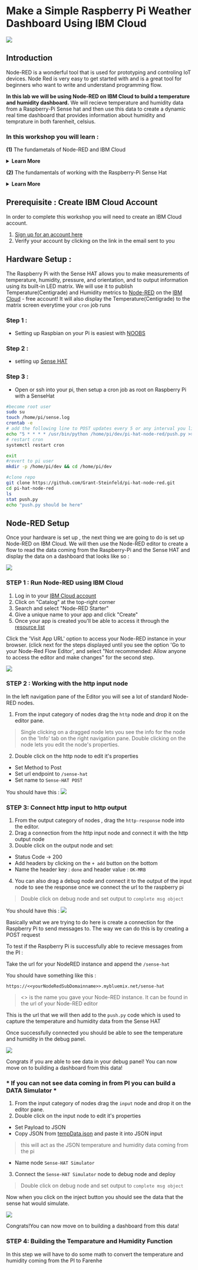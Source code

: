 # Make a Simple Raspberry Pi Weather Dashboard Using IBM Cloud
![](./Images/SenseHat-NodeRED-flat.jpg)

## Introduction 
Node-RED is a wonderful tool that is used for prototyping and controling IoT devices.  Node Red is very easy to get started with and is a great tool for beginners who want to write and understand programming flow.

**In this lab we will be using Node-RED on IBM Cloud to build a temperature and humidity dashboard.** We will recieve temperature and humidity data from a Raspberry-Pi Sense hat and then use this data to create a dynamic real time dashboard that provides information about humidity and temprature in both farenheit, celsius. 

### In this workshop you will learn :

**(1)** The fundametals of Node-RED and IBM Cloud 

<details><summary><strong>Learn More</strong></summary>

[Node-RED](https://nodered.org/) is a visual tool for wiring the Internet of Things. It is easy to connect devices, data and API’s (services). It can also be used for other types of applications to quickly assemble flows of services.

Node-RED is available as open source and has been implemented bythe IBM Emerging Technology organization. Node-RED provides a browser-based flow editor that makes it easy to wire together flows using the wide range of nodes in the palette. Flows can be then deployed to the runtime in a single-click. While Node-Red is based on Node.js, JavaScript functions can be created within the editor using a rich text editor. A built-in library allows you to save useful functions, templates or flows for re-use.

Node-RED is included in the Node-RED starter application in [IBM Cloud](https://www.ibm.com/cloud) but you can also deploy it as a stand alone Node.js application. Node-RED can not only be used for IoT applications, but it is a generic event-processing engine. For example, you can use it to listen to events from http, websockets, tcp, Twitter and more and store this data in databases without having to program much if at all. You can also use it for example to implement simple REST APIs. You can find many other sample flows on the [Node-RED website](https://flows.nodered.org/).

</details>
 
**(2)** The fundamentals of working with the Raspberry-Pi Sense Hat 
<details><summary><strong>Learn More</strong></summary>
 
 The [Raspberry Pi](https://www.raspberrypi.org/) is a low cost, credit-card sized computer that plugs into a computer monitor or TV, and uses a standard keyboard and mouse. It is a capable little device that enables people of all ages to explore computing, and to learn how to program in languages like Scratch and Python. It’s capable of doing everything you’d expect a desktop computer to do, from browsing the internet and playing high-definition video, to making spreadsheets, word-processing, and playing games.

 In this lab we will be working with the Raspberry Pi as well as an accessory called the [Sense HAT Cape](https://projects.raspberrypi.org/en/projects/getting-started-with-the-sense-hat/3)

 The Sense HAT is an add-on board for the Raspberry Pi, made especially for the Astro Pi competition. The board allows you to make measurements of temperature, humidity, pressure, and orientation, and to output information using its built-in LED matrix.

 In this lab we will be using the Rasberry Pi and the Sense HAT to capture data on Temperature and Humidity which will then be displayed on a dashboard built on Node-RED on the IBM Cloud 
 
</details>

## Prerequisite : Create IBM Cloud Account 

In order to complete this workshop you will need to create an IBM Cloud account.  
1. [Sign up for an account here](https://ibm.biz/BdzgtA)
2. Verify your account by clicking on the link in the email sent to you


## Hardware Setup : 

The Raspberry Pi with the Sense HAT allows you to make measurements of temperature, humidity, pressure, and orientation, and to output information using its built-in LED matrix. We will use it to publish Temperature(Centigrade) and Humidity metrics to [Node-RED](https://nodered.org/) on the [IBM Cloud](https://cloud.ibm.com) - free account! It will also display the Temperature(Centigrade) to the matrix screen everytime your `cron` job runs

### Step 1 : 
* Setting up Raspbian on your Pi is easiest with [NOOBS](https://www.raspberrypi.org/documentation/installation/noobs.md)

### Step 2 : 
* setting up [Sense HAT](https://projects.raspberrypi.org/en/projects/getting-started-with-the-sense-hat)

### Step 3 : 
*  Open or ssh into your pi, then setup a cron job as root on Raspberry Pi with a SenseHat
```sh
#become root user
sudo su
touch /home/pi/sense.log
crontab -e
# add the following line to POST updates every 5 or any interval you like, I chose 5 minutes
echo "5 * * * * /usr/bin/python /home/pi/dev/pi-hat-node-red/push.py >> /home/pi/sense.log 2>&1"
# restart cron
systemctl restart cron

exit
#revert to pi user
mkdir -p /home/pi/dev && cd /home/pi/dev

#clone repo
git clone https://github.com/Grant-Steinfeld/pi-hat-node-red.git
cd pi-hat-node-red
ls
stat push.py
echo "push.py should be here"
```

## Node-RED Setup 
Once your hardware is set up , the next thing we are going to do is set up Node-RED on IBM Cloud. We will then use the Node-RED editor to create a flow to read the data coming from the Raspberry-Pi and the Sense HAT and display the data on a dashboard that looks like so : 

![](./Images/Dashboard.jpg)


### STEP 1 : Run Node-RED using IBM Cloud 
1. Log in to your [IBM Cloud account](https://ibm.biz/BdzgtA)
2. Click on "Catalog" at the top-right corner
3. Search and select "Node-RED Starter" 
4. Give a unique name to your app and click "Create"
5. Once your app is created you'll be able to access it through the [resource list](https://cloud.ibm.com/resources)

Click the 'Visit App URL' option to access your Node-RED instance in your browser. (click next for the steps displayed until you see the option 'Go to your Node-Red Flow Editor', and select "Not recommended: Allow anyone to access the editor and make changes" for the second step. 

![](./Images/Node-RED.png)


### STEP 2 : Working with the http input node 
 In the left navigation pane of the Editor you will see a lot of standard Node-RED nodes. 

 1. From the input category of nodes drag the `http` node and drop it on the editor pane.
> Single clicking on a dragged node lets you see the info for the node on the 'Info' tab on the right navigation pane. 
> Double clicking on the node lets you edit the node's properties. 
2. Double click on the http node to edit it's properties 
 * Set Method to Post 
 * Set url endpoint to `/sense-hat` 
 * Set name to `Sense-HAT POST` 

You should have this : 
![](./Images/SenseHATPost.png)


### STEP 3: Connect http input to http output
1. From the output category of nodes , drag the `http-response` node into the editor. 
2. Drag a connection from the http input node and connect it with the http output node 
3. Double click on the output node and set: 
 * Status Code -> 200 
 * Add headers by clicking on the `+ add` button on the bottom 
 * Name the header key : `done` and header value : `OK-MRB` 
 4. You can also drag a debug node and connect it to the output of the input node to see the response once we connect the url to the raspberry pi 
 > Double click on debug node and set output to `complete msg object`

 You should have this : 
![](./Images/PostFlow.png)

Basically what we are trying to do here is create a connection for the Raspberry Pi to send messages to. The way we can do this is by creating a POST request 

To test if the Raspberry Pi is successfully able to recieve messages from the PI : 

Take the url for your NodeRED instance and append the `/sense-hat` 

You should have something like this : 
```
https://<<yourNodeRedSubDomainname>>.mybluemix.net/sense-hat
```
> <<yourNodeRedSubDomainname>> is the name you gave your Node-RED instance. It can be found in the url of your Node-RED editor 

This is the url that we will then add to the `push.py` code which is used to capture the temperature and humidity data from the Sense HAT 

Once successfully connected you should be able to see the temperature and humidity in the debug panel. 

![](./Images/Debug1.png)

Congrats if you are able to see data in your debug panel! You can now move on to building a dashboard from this data! 

### * If you can not see data coming in from PI you can build a DATA Simulator *

1.  From the input category of nodes drag the `input` node and drop it on the editor pane.
2. Double click on the input node to edit it's properties 
* Set Payload to JSON 
* Copy JSON from [tempData.json](./tempData.json) and paste it into JSON input 
> this will act as the JSON temperature and humidity data coming from the pi 
* Name node `Sense-HAT Simulator` 
3. Connect the `Sense-HAT Simulator` node to debug node and deploy 
> Double click on debug node and set output to `complete msg object`

Now when you click on the inject button you should see the data that the sense hat would simulate. 

![](./Images/Simulator1.png)

Congrats!You can now move on to building a dashboard from this data!


### STEP 4: Building the Temparature and Humidity Function 
In this step we will have to do some math to convert the temperature and humidity coming from the PI to Farenhe